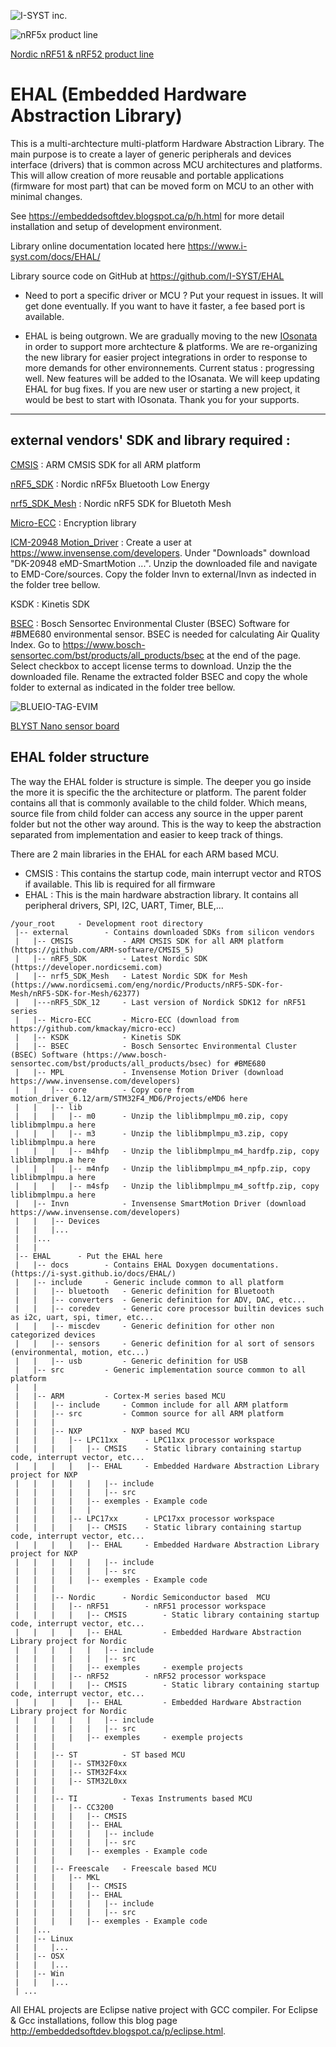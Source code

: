 ![I-SYST inc.](https://www.i-syst.com/images/I-SYST_Logo180.png) 
  

![nRF5x product line](https://www.i-syst.com/images/nRF5_Products_1024.png) 
 
  
<p align="center"> 
 
[Nordic nRF51 & nRF52 product line](https://www.tindie.com/stores/hnhoan/)
 
</p> 
 

EHAL (Embedded Hardware Abstraction Library)
====
 
This is a multi-archtecture multi-platform Hardware Abstraction Library. The main purpose is to create a layer of generic peripherals and devices interface (drivers) that is common across MCU architectures and platforms. This will allow creation of more reusable and portable applications (firmware for most part) that can be moved form on MCU to an other with minimal changes.      
 
See https://embeddedsoftdev.blogspot.ca/p/h.html for more detail installation and setup of development environment.

Library online documentation located here https://www.i-syst.com/docs/EHAL/ 
 
Library source code on GitHub at https://github.com/I-SYST/EHAL 

* Need to port a specific driver or MCU ? Put your request in issues. It will get done eventually. If you want to have it faster, a fee based port is available.   
 
* EHAL is being outgrown. We are gradually moving to the new [IOsonata](https://github.com/IOsonata/IOsonata) in order to support more archtecture & platforms.  We are re-organizing the new library for easier project integrations in order to response to more demands for other environnements.  Current status : progressing well. New features will be added to the IOsanata.  We will keep updating EHAL for bug fixes. If you are new user or starting a new project, it would be best to start with IOsonata.  Thank you for your supports. 
---
 
external vendors' SDK and library required :
--- 
 
[CMSIS](https://github.com/ARM-software/CMSIS_5) : ARM CMSIS SDK for all ARM platform

[nRF5_SDK](https://developer.nordicsemi.com)  : Nordic nRF5x Bluetooth Low Energy

[nrf5_SDK_Mesh](https://www.nordicsemi.com/eng/nordic/Products/nRF5-SDK-for-Mesh/nRF5-SDK-for-Mesh/62377) : Nordic nRF5 SDK for Bluetoth Mesh

[Micro-ECC](https://github.com/kmackay/micro-ecc) : Encryption library

[ICM-20948 Motion_Driver](https://www.invensense.com/developers) : Create a user at https://www.invensense.com/developers. Under "Downloads" download "DK-20948 eMD-SmartMotion ...". Unzip the downloaded file and navigate to EMD-Core/sources. Copy the folder Invn to external/Invn as indected in the folder tree bellow.

KSDK      : Kinetis SDK

[BSEC](https://www.bosch-sensortec.com/bst/products/all_products/bsec) : Bosch Sensortec Environmental Cluster (BSEC) Software for #BME680 environmental sensor.  BSEC is needed for calculating Air Quality Index.  Go to https://www.bosch-sensortec.com/bst/products/all_products/bsec at the end of the page.  Select checkbox to accept license terms to download.  Unzip the the downloaded file. Rename the extracted folder BSEC and copy the whole folder to external as indicated in the folder tree bellow.  

![BLUEIO-TAG-EVIM](https://www.i-syst.com/images/BLUEIO-TAG-EVIM_page.png) 
 
<p align="center"> 
  
[BLYST Nano sensor board](https://www.crowdsupply.com/i-syst/blyst-nano)
 
</p> 
 
 
EHAL folder structure
---
 
The way the EHAL folder is structure is simple.  The deeper you go inside the more it is specific the the architecture or platform.  The parent folder contains all that is commonly available to the child folder.  Which means, source file from child folder can access any source in the upper parent folder but not the other way around.  This is the way to keep the abstraction separated from implementation and easier to keep track of things.

There are 2 main libraries in the EHAL for each ARM based MCU.  
- CMSIS : This contains the startup code, main interrupt vector and RTOS if available.  This lib is required for all firmware
- EHAL : This is the main hardware abstraction library. It contains all peripheral drivers, SPI, I2C, UART, Timer, BLE,...

```
/your_root     - Development root directory
 |-- external        - Contains downloaded SDKs from silicon vendors
 |   |-- CMSIS           - ARM CMSIS SDK for all ARM platform (https://github.com/ARM-software/CMSIS_5)
 |   |-- nRF5_SDK        - Latest Nordic SDK (https://developer.nordicsemi.com)
 |   |-- nrf5_SDK_Mesh   - Latest Nordic SDK for Mesh (https://www.nordicsemi.com/eng/nordic/Products/nRF5-SDK-for-Mesh/nRF5-SDK-for-Mesh/62377)
 |   |---nRF5_SDK_12     - Last version of Nordick SDK12 for nRF51 series
 |   |-- Micro-ECC       - Micro-ECC (download from https://github.com/kmackay/micro-ecc)
 |   |-- KSDK            - Kinetis SDK
 |   |-- BSEC            - Bosch Sensortec Environmental Cluster (BSEC) Software (https://www.bosch-sensortec.com/bst/products/all_products/bsec) for #BME680
 |   |-- MPL             - Invensense Motion Driver (download https://www.invensense.com/developers)
 |   |   |-- core        - Copy core from motion_driver_6.12/arm/STM32F4_MD6/Projects/eMD6 here
 |   |   |-- lib
 |   |   |   |-- m0      - Unzip the liblibmplmpu_m0.zip, copy liblibmplmpu.a here
 |   |   |   |-- m3      - Unzip the liblibmplmpu_m3.zip, copy liblibmplmpu.a here
 |   |   |   |-- m4hfp   - Unzip the liblibmplmpu_m4_hardfp.zip, copy liblibmplmpu.a here
 |   |   |   |-- m4nfp   - Unzip the liblibmplmpu_m4_npfp.zip, copy liblibmplmpu.a here
 |   |   |   |-- m4sfp   - Unzip the liblibmplmpu_m4_softfp.zip, copy liblibmplmpu.a here
 |   |-- Invn            - Invensense SmartMotion Driver (download https://www.invensense.com/developers) 
 |   |   |-- Devices
 |   |   |...
 |   |...
 |   |
 |-- EHAL      - Put the EHAL here
 |   |-- docs        - Contains EHAL Doxygen documentations. (https://i-syst.github.io/docs/EHAL/)
 |   |-- include     - Generic include common to all platform
 |   |   |-- bluetooth   - Generic definition for Bluetooth
 |   |   |-- converters  - Generic definition for ADV, DAC, etc...
 |   |   |-- coredev     - Generic core processor builtin devices such as i2c, uart, spi, timer, etc...
 |   |   |-- miscdev     - Generic definition for other non categorized devices
 |   |   |-- sensors     - Generic definition for al sort of sensors (environmental, motion, etc...)
 |   |   |-- usb         - Generic definition for USB
 |   |-- src         - Generic implementation source common to all platform
 |   |
 |   |-- ARM         - Cortex-M series based MCU
 |   |   |-- include     - Common include for all ARM platform
 |   |   |-- src         - Common source for all ARM platform
 |   |   |
 |   |   |-- NXP         - NXP based MCU
 |   |   |   |-- LPC11xx      - LPC11xx processor workspace
 |   |   |   |   |-- CMSIS    - Static library containing startup code, interrupt vector, etc...
 |   |   |   |   |-- EHAL     - Embedded Hardware Abstraction Library project for NXP
 |   |   |   |   |   |-- include
 |   |   |   |   |   |-- src
 |   |   |   |   |-- exemples - Example code
 |   |   |   |   |
 |   |   |   |-- LPC17xx      - LPC17xx processor workspace
 |   |   |   |   |-- CMSIS    - Static library containing startup code, interrupt vector, etc...
 |   |   |   |   |-- EHAL     - Embedded Hardware Abstraction Library project for NXP
 |   |   |   |   |   |-- include
 |   |   |   |   |   |-- src
 |   |   |   |   |-- exemples - Example code
 |   |   |
 |   |   |-- Nordic      - Nordic Semiconductor based  MCU
 |   |   |   |-- nRF51        - nRF51 processor workspace
 |   |   |   |   |-- CMSIS        - Static library containing startup code, interrupt vector, etc...
 |   |   |   |   |-- EHAL         - Embedded Hardware Abstraction Library project for Nordic
 |   |   |   |   |   |-- include
 |   |   |   |   |   |-- src
 |   |   |   |   |-- exemples     - exemple projects
 |   |   |   |-- nRF52        - nRF52 processor workspace
 |   |   |   |   |-- CMSIS        - Static library containing startup code, interrupt vector, etc...
 |   |   |   |   |-- EHAL         - Embedded Hardware Abstraction Library project for Nordic
 |   |   |   |   |   |-- include
 |   |   |   |   |   |-- src
 |   |   |   |   |-- exemples     - exemple projects
 |   |   |
 |   |   |-- ST          - ST based MCU
 |   |   |   |-- STM32F0xx
 |   |   |   |-- STM32F4xx
 |   |   |   |-- STM32L0xx
 |   |   |
 |   |   |-- TI          - Texas Instruments based MCU
 |   |   |   |-- CC3200
 |   |   |   |   |-- CMSIS
 |   |   |   |   |-- EHAL
 |   |   |   |   |   |-- include
 |   |   |   |   |   |-- src
 |   |   |   |   |-- exemples - Example code
 |   |   |
 |   |   |-- Freescale   - Freescale based MCU
 |   |   |   |-- MKL
 |   |   |   |   |-- CMSIS
 |   |   |   |   |-- EHAL
 |   |   |   |   |   |-- include
 |   |   |   |   |   |-- src
 |   |   |   |   |-- exemples - Example code
 |   |...
 |   |-- Linux
 |   |   |...
 |   |-- OSX
 |   |   |...
 |   |-- Win
 |   |   |...
 | ...
```
 
All EHAL projects are Eclipse native project with GCC compiler.  For Eclipse & Gcc installations, follow this blog page http://embeddedsoftdev.blogspot.ca/p/eclipse.html. 
 
